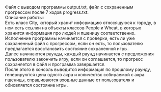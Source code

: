Файл с выводом программы output.txt, файл с сохраненным прогрессом после 7 ходов progress.txt. <br>
Описание работы: <br>
Есть класс City, который хранит информацию относящуюся к городу, в нем есть ссылки на объекты классов People и Wheat, в которых хранится информация про людей и пшеницу соответственно. <br> Исполнение программы начинается с проверки, есть ли уже сохраненный файл с прогрессом, если он есть, то пользователю предлагается восстановить состояние сохраненной игры. <br> Далее начинаются раунды, каждый раунд начинается с предложения пользователю закончить игру, если он соглашается, то прогресс сохраняется в файл и программа завершается. <br> После этого в консоль выводится информация по прошлому раунду, генерируются цена одного акра и количество собираемой с акра пшеницы, спрашиваются входные данные от пользователя и обновляется состояние игры.

